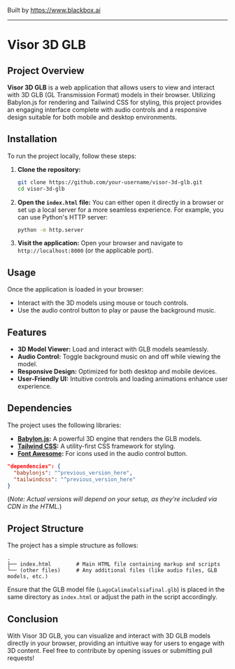
Built by https://www.blackbox.ai

---

# Visor 3D GLB

## Project Overview
**Visor 3D GLB** is a web application that allows users to view and interact with 3D GLB (GL Transmission Format) models in their browser. Utilizing Babylon.js for rendering and Tailwind CSS for styling, this project provides an engaging interface complete with audio controls and a responsive design suitable for both mobile and desktop environments.

## Installation

To run the project locally, follow these steps:

1. **Clone the repository:**
   ```bash
   git clone https://github.com/your-username/visor-3d-glb.git
   cd visor-3d-glb
   ```

2. **Open the `index.html` file:**
   You can either open it directly in a browser or set up a local server for a more seamless experience. For example, you can use Python's HTTP server:
   ```bash
   python -m http.server
   ```

3. **Visit the application:**
   Open your browser and navigate to `http://localhost:8000` (or the applicable port).

## Usage

Once the application is loaded in your browser:

- Interact with the 3D models using mouse or touch controls.
- Use the audio control button to play or pause the background music.

## Features

- **3D Model Viewer:** Load and interact with GLB models seamlessly.
- **Audio Control:** Toggle background music on and off while viewing the model.
- **Responsive Design:** Optimized for both desktop and mobile devices.
- **User-Friendly UI:** Intuitive controls and loading animations enhance user experience.

## Dependencies

The project uses the following libraries:

- **[Babylon.js](https://www.babylonjs.com/):** A powerful 3D engine that renders the GLB models.
- **[Tailwind CSS](https://tailwindcss.com/):** A utility-first CSS framework for styling.
- **[Font Awesome](https://fontawesome.com/):** For icons used in the audio control button.

```json
"dependencies": {
  "babylonjs": "^previous_version_here",
  "tailwindcss": "^previous_version_here"
}
```
(*Note: Actual versions will depend on your setup, as they're included via CDN in the HTML.*)

## Project Structure

The project has a simple structure as follows:

```
.
├── index.html        # Main HTML file containing markup and scripts
└── (other files)     # Any additional files (like audio files, GLB models, etc.)
```

Ensure that the GLB model file (`LagoCalimaCelsiafinal.glb`) is placed in the same directory as `index.html` or adjust the path in the script accordingly.

## Conclusion

With Visor 3D GLB, you can visualize and interact with 3D GLB models directly in your browser, providing an intuitive way for users to engage with 3D content. Feel free to contribute by opening issues or submitting pull requests!